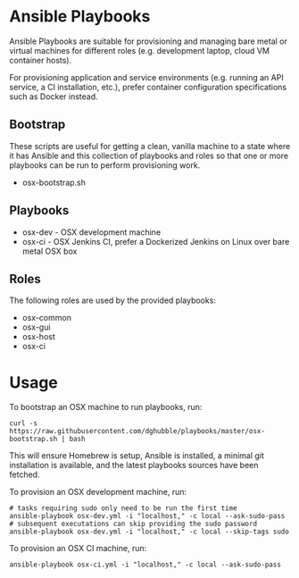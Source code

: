 
Ansible Playbooks
=================

Ansible Playbooks are suitable for provisioning and managing bare metal or virtual machines for different roles (e.g. development laptop, cloud VM container hosts).

For provisioning application and service environments (e.g. running an API service, a CI installation, etc.), prefer container configuration specifications such as Docker instead.

Bootstrap
---------

These scripts are useful for getting a clean, vanilla machine to a state where it has Ansible and this collection of playbooks and roles so that one or more playbooks can be run to perform provisioning work.

* osx-bootstrap.sh

Playbooks
---------

* osx-dev - OSX development machine
* osx-ci - OSX Jenkins CI, prefer a Dockerized Jenkins on Linux over bare metal OSX box

Roles
-----

The following roles are used by the provided playbooks:

* osx-common
* osx-gui
* osx-host
* osx-ci

Usage
=====

To bootstrap an OSX machine to run playbooks, run:

    curl -s https://raw.githubusercontent.com/dghubble/playbooks/master/osx-bootstrap.sh | bash

This will ensure Homebrew is setup, Ansible is installed, a minimal git installation is available, and the latest playbooks sources have been fetched.

To provision an OSX development machine, run:

    # tasks requiring sudo only need to be run the first time
    ansible-playbook osx-dev.yml -i "localhost," -c local --ask-sudo-pass
    # subsequent executations can skip providing the sudo password
    ansible-playbook osx-dev.yml -i "localhost," -c local --skip-tags sudo

To provision an OSX CI machine, run:

    ansible-playbook osx-ci.yml -i "localhost," -c local --ask-sudo-pass
